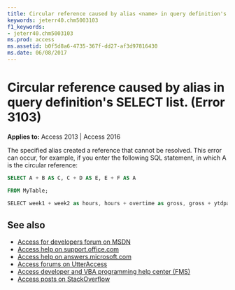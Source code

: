 ```yaml
---
title: Circular reference caused by alias <name> in query definition's SELECT list. (Error 3103)
keywords: jeterr40.chm5003103
f1_keywords:
- jeterr40.chm5003103
ms.prod: access
ms.assetid: b0f5d8a6-4735-367f-dd27-af3d97816430
ms.date: 06/08/2017
---
```



# Circular reference caused by alias <name> in query definition's SELECT list. (Error 3103)

  

**Applies to:** Access 2013 | Access 2016

The specified alias created a reference that cannot be resolved. This error can occur, for example, if you enter the following SQL statement, in which A is the circular reference:




```sql
SELECT A + B AS C, C + D AS E, E + F AS A

FROM MyTable;
```




```c#
SELECT week1 + week2 as hours, hours + overtime as gross, gross + ytdpay as week1FROM EmployeePay

```

## See also

- [Access for developers forum on MSDN](https://social.msdn.microsoft.com/Forums/office/en-US/home?forum=accessdev)
- [Access help on support.office.com](https://support.office.com/search/results?query=Access)
- [Access help on answers.microsoft.com](https://answers.microsoft.com/en-us/msoffice/forum?page=1&;tab=question&;status=all&;auth=1)
- [Access forums on UtterAccess](http://www.utteraccess.com/forum/index.php?act=idx)
- [Access developer and VBA programming help center (FMS)](http://www.fmsinc.com/MicrosoftAccess/developer/)
- [Access posts on StackOverflow](https://stackoverflow.com/questions/tagged/ms-access)
